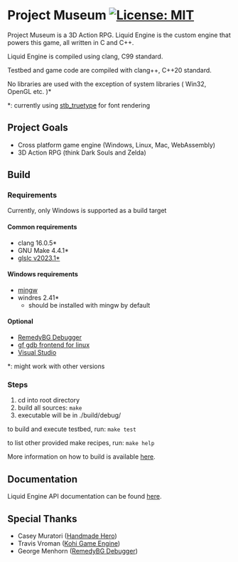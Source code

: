 <!--
 * Description:  Readme
 * Author:       Alicia Amarilla (smushyaa@gmail.com)
 * File Created: July 19, 2023
-->
# Project Museum [![License: MIT](https://img.shields.io/badge/License-MIT-yellow.svg)](https://opensource.org/licenses/MIT)

Project Museum is a 3D Action RPG. Liquid Engine is the custom engine that powers this game, all written in C and C++.

Liquid Engine is compiled using clang, C99 standard.

Testbed and game code are compiled with clang++, C++20 standard.

No libraries are used with the exception of system libraries ( Win32, OpenGL etc. )*

*: currently using [stb_truetype](https://github.com/nothings/stb/blob/master/stb_truetype.h) for font rendering

## Project Goals
- Cross platform game engine (Windows, Linux, Mac, WebAssembly)
- 3D Action RPG (think Dark Souls and Zelda)

## Build

### Requirements
Currently, only Windows is supported as a build target

#### Common requirements
- clang 16.0.5*
- GNU Make 4.4.1*
- [glslc v2023.1*](https://github.com/google/shaderc/blob/main/downloads.md)
#### Windows requirements
- [mingw](https://www.mingw-w64.org/)
- windres 2.41*
    - should be installed with mingw by default
#### Optional
- [RemedyBG Debugger](https://remedybg.itch.io/remedybg)
- [gf gdb frontend for linux](https://github.com/nakst/gf)
- [Visual Studio](https://visualstudio.microsoft.com/)

*: might work with other versions

### Steps

1) cd into root directory
2) build all sources: ```make```
3) executable will be in ./build/debug/

to build and execute testbed, run: ```make test```

to list other provided make recipes, run: ```make help```

More information on how to build is available [here](./BUILD.md).

## Documentation

Liquid Engine API documentation can be found [here](./docs/toc.md).

## Special Thanks

- Casey Muratori ([Handmade Hero](https://www.youtube.com/@MollyRocket/))
- Travis Vroman ([Kohi Game Engine](https://www.youtube.com/@TravisVroman/))
- George Menhorn ([RemedyBG Debugger](https://remedybg.itch.io/remedybg))

